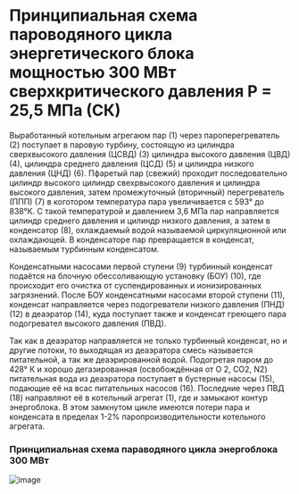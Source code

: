 # Принципиальная схема пароводяного цикла энергетического блока мощностью 300 МВт сверхкритического давления P = 25,5 МПа (СК)  

Выработанный котельным агрегаюм пар (1) через пароперегреватель (2) поступает в паровую турбину, состоящую из цилиндра сверхвысокого давления (ЦСВД) (3) цилиндра высокого давления (ЦВД) (4), цилиндра среднего давления (ЦСД) (5) и цилиндра низкого давления (ЦНД) (6). 
Пфаретый пар (свежий) проходит последовательно цилиндр высокого цилиндр свехрвысокого давления и цилиндра высокого давления, затем промежуточный (вторичный) перегреватель (ППП) (7) в коготором температура пара увеличивается с 593° до 838°К. С такой температурой и давлением 3,6 МПа пар направляется цилиндр среднего давления и цилиндр низкого давления, а затем в конденсатор (8), охлаждаемый водой называемой циркуляционной или охлаждающей.
В конденсаторе пар превращается в конденсат, называемым турбинным конденсатом.

Конденсатными насосами первой ступени (9) турбинный конденсат подаётся на блочную обессоливающую установку (БОУ) (10), где происходит его очистка от суспендированных и ионизированных загрязнений.
После БОУ конденсатными насосами второй ступени (11), конденсат направляется через подогреватели низкого давления (ПНД) (12) в деаэратор (14), куда поступает также и конденсат греющего пара подогревател высокого давления (ПВД).

Так как в деаэратор направляется не только турбинный конденсат, но и другие потоки, то выходящая из деаэратора смесь называется питательной, а так же деаэрированной водой.
Подогретая паром до 428° К и хорошо дегазированная (освобождённая от О 2, CO2, N2) питательная вода из деаэратора поступает в бустерные насосы (15), подающие её на всас питательных насосов (16). Последние через ПВД (18) направляют её в котельный агрегат (1), где и замыкают контур энергоблока.
В этом замкнутом цикле имеются потери пара и конденсата в пределах 1-2% паропроизводительности котельного агрегата.

### Принципиальная схема параводяного цикла энергоблока 300 МВт 
![image](https://user-images.githubusercontent.com/60759188/230649155-36583743-7a9c-47fc-841d-45127db8d65e.png)


